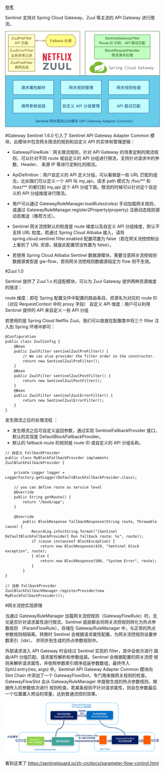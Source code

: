 [参考](https://sentinelguard.io/zh-cn/docs/api-gateway-flow-control.html)

Sentinel 支持对 Spring Cloud Gateway、Zuul 等主流的 API Gateway 进行限流。

![](img/img.png)


#Gateway
Sentinel 1.6.0 引入了 Sentinel API Gateway Adapter Common 模块，此模块中包含网关限流的规则和自定义 API 的实体和管理逻辑：

- GatewayFlowRule：网关限流规则，针对 API Gateway 的场景定制的限流规则，可以针对不同 route 或自定义的 API 分组进行限流，支持针对请求中的参数、Header、
  来源 IP 等进行定制化的限流。
- ApiDefinition：用户自定义的 API 定义分组，可以看做是一些 URL 匹配的组合。比如我们可以定义一个 API 叫 my_api，请求 path 模式为 /foo/** 和 /baz/** 
  的都归到 my_api 这个 API 分组下面。限流的时候可以针对这个自定义的 API 分组维度进行限流。
  
- 用户可以通过 GatewayRuleManager.loadRules(rules) 手动加载网关规则，或通过 GatewayRuleManager.register2Property(property) 注册动态规则源动态推送（推荐方式）。

- Sentinel 网关流控默认的粒度是 route 维度以及自定义 API 分组维度，默认不支持 URL 粒度。若通过 Spring Cloud Alibaba 接入，请将 spring.cloud.sentinel.filter.enabled 配置项置为 false（若在网关流控控制台上看到了 URL 资源，就是此配置项没有置为 false）。
- 若使用 Spring Cloud Alibaba Sentinel 数据源模块，需要注意网关流控规则数据源类型是 gw-flow，若将网关流控规则数据源指定为 flow 则不生效。

#Zuul 1.0

Sentinel 提供了 Zuul 1.x 的适配模块，可以为 Zuul Gateway 提供两种资源维度的限流：

route 维度：即在 Spring 配置文件中配置的路由条目，资源名为对应的 route ID（对应 RequestContext 中的 proxy 字段）
自定义 API 维度：用户可以利用 Sentinel 提供的 API 来自定义一些 API 分组

若使用的是 Spring Cloud Netflix Zuul，我们可以直接在配置类中将三个 filter 注入到 Spring 环境中即可：
```
@Configuration
public class ZuulConfig {
    @Bean
    public ZuulFilter sentinelZuulPreFilter() {
        // We can also provider the filter order in the constructor.
        return new SentinelZuulPreFilter();
    }
    @Bean
    public ZuulFilter sentinelZuulPostFilter() {
        return new SentinelZuulPostFilter();
    }
    @Bean
    public ZuulFilter sentinelZuulErrorFilter() {
        return new SentinelZuulErrorFilter();
    }
}
```
发生限流之后的处理流程 ：
- 发生限流之后可自定义返回参数，通过实现 SentinelFallbackProvider 接口，默认的实现是 DefaultBlockFallbackProvider。
- 默认的 fallback route 的规则是 route ID 或自定义的 API 分组名称。
```
// 自定义 FallbackProvider
public class MyBlockFallbackProvider implements ZuulBlockFallbackProvider {

    private Logger logger = LoggerFactory.getLogger(DefaultBlockFallbackProvider.class);
    
    // you can define route as service level 
    @Override
    public String getRoute() {
        return "/book/app";
    }

    @Override
        public BlockResponse fallbackResponse(String route, Throwable cause) {
            RecordLog.info(String.format("[Sentinel DefaultBlockFallbackProvider] Run fallback route: %s", route));
            if (cause instanceof BlockException) {
                return new BlockResponse(429, "Sentinel block exception", route);
            } else {
                return new BlockResponse(500, "System Error", route);
            }
        }
}

// 注册 FallbackProvider
ZuulBlockFallbackManager.registerProvider(new MyBlockFallbackProvider());

```


#网关流控实现原理

当通过 GatewayRuleManager 加载网关流控规则（GatewayFlowRule）时，无论是否针对请求属性进行限流，Sentinel 底层都会将网关流控规则转化为热点参数规则
（ParamFlowRule），存储在 GatewayRuleManager 中，与正常的热点参数规则相隔离。转换时 Sentinel 会根据请求属性配置，为网关流控规则设置参数索引（idx），
并同步到生成的热点参数规则中。


外部请求进入 API Gateway 时会经过 Sentinel 实现的 filter，其中会依次进行 路由/API 分组匹配、请求属性解析和参数组装。Sentinel 会根据配置的网关流控
规则来解析请求属性，并依照参数索引顺序组装参数数组，最终传入 SphU.entry(res, args) 中。Sentinel API Gateway Adapter Common 模块向 Slot Chain 
中添加了一个 GatewayFlowSlot，专门用来做网关规则的检查。GatewayFlowSlot 会从 GatewayRuleManager 中提取生成的热点参数规则，根据传入的参数依次进行
规则检查。若某条规则不针对请求属性，则会在参数最后一个位置置入预设的常量，达到普通流控的效果。

![](img/img_1.png)


看到这里了 https://sentinelguard.io/zh-cn/docs/parameter-flow-control.html

























